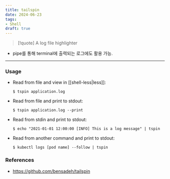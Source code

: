 ```yaml
---
title: tailspin
date: 2024-06-23
tags:
- Shell
draft: true
---
```


> [!quote] A log file highlighter
- pipe를 통해 terminal에 출력되는 로그에도 활용 가능.


---
### Usage
- Read from file and view in [[shell-less|less]]:
    ```shellscript
    $ tspin application.log
    ```

- Read from file and print to stdout:
    ```shellscript
    $ tspin application.log --print
    ```

- Read from stdin and print to stdout:
    ```shellscript
    $ echo "2021-01-01 12:00:00 [INFO] This is a log message" | tspin 
    ```

- Read from another command and print to stdout:
    ```shellscript
    $ kubectl logs [pod name] --follow | tspin
    ```



### References
- https://github.com/bensadeh/tailspin